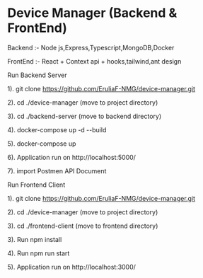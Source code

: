 # Device Manager (Backend & FrontEnd)

Backend :- Node js,Express,Typescript,MongoDB,Docker

FrontEnd :- React + Context api + hooks,tailwind,ant design

Run Backend Server

1). git clone https://github.com/EruliaF-NMG/device-manager.git

2). cd ./device-manager (move to project directory)

3). cd ./backend-server (move to backend directory)

4). docker-compose up -d --build

5). docker-compose up

6). Application run on http://localhost:5000/

7). import Postmen API Document 


Run Frontend Client

1). git clone https://github.com/EruliaF-NMG/device-manager.git

2). cd ./device-manager (move to project directory)

3). cd ./frontend-client (move to frontend directory)

3). Run npm install

4). Run npm run start

5). Application run on http://localhost:3000/